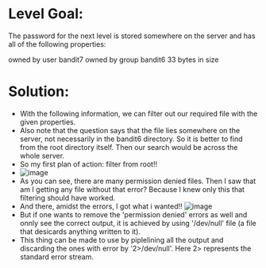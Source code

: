 
# Level Goal:

The password for the next level is stored somewhere on the server and has all of the following properties:

owned by user bandit7
owned by group bandit6
33 bytes in size

# Solution: 

  * With the following information, we can filter out our required file with the given properties.
  * Also note that the question says that the file lies somewhere on the server, not necessarily in the bandit6 directory. So it is better to find from the root directory itself. Then our search would be across the whole server.
  * So my first plan of action: filter from root!!
  * ![image](https://github.com/user-attachments/assets/0a2248b1-0613-4046-a6e9-1fdc73f9efb0)
  * As you can see, there are many permission denied files. Then I saw that am I getting any file without that error? Because I knew only this that filtering should have worked.
  * And there, amidst the errors, I got what i wanted!!
        ![image](https://github.com/user-attachments/assets/51c9bae8-38f9-4648-95fe-44aee5308384)
  * But if one wants to remove the 'permission denied' errors as well and onnly see the correct output, it is achieved by using '/dev/null' file (a file that desicards anything written to it).
  * This thing can be made to use by piplelining all the output and discarding the ones with error by '2>/dev/null'. Here 2> represents the standard error stream.
